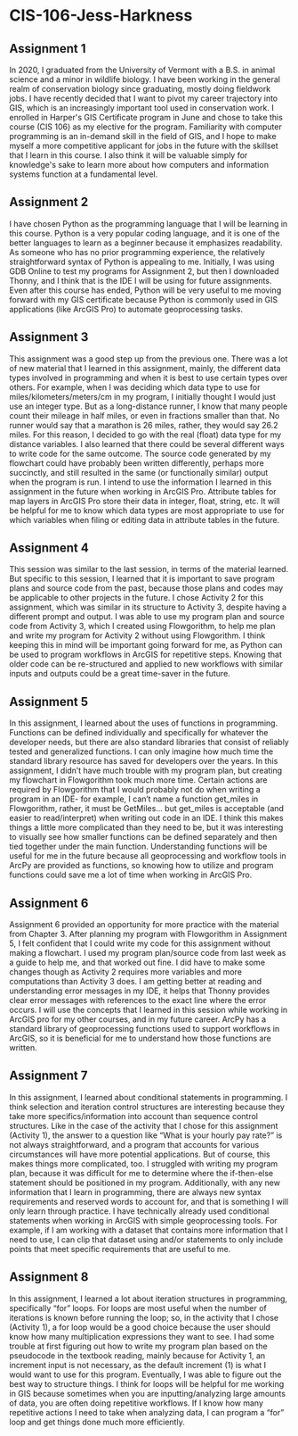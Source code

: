 # CIS-106-Jess-Harkness

## Assignment 1

In 2020, I graduated from the University of Vermont with a B.S. in animal science and a minor in wildlife biology. I have been working in the general realm of conservation biology since graduating, mostly doing fieldwork jobs. I have recently decided that I want to pivot my career trajectory into GIS, which is an increasingly important tool used in conservation work. I enrolled in Harper's GIS Certificate program in June and chose to take this course (CIS 106) as my elective for the program. Familiarity with computer programming is an in-demand skill in the field of GIS, and I hope to make myself a more competitive applicant for jobs in the future with the skillset that I learn in this course. I also think it will be valuable simply for knowledge's sake to learn more about how computers and information systems function at a fundamental level.

## Assignment 2
I have chosen Python as the programming language that I will be learning in this course. Python is a very popular coding language, and it is one of the better languages to learn as a beginner because it emphasizes readability. As someone who has no prior programming experience, the relatively straightforward syntax of Python is appealing to me. Initially, I was using GDB Online to test my programs for Assignment 2, but then I downloaded Thonny, and I think that is the IDE I will be using for future assignments. Even after this course has ended, Python will be very useful to me moving forward with my GIS certificate because Python is commonly used in GIS applications (like ArcGIS Pro) to automate geoprocessing tasks.

## Assignment 3
This assignment was a good step up from the previous one. There was a lot of new material that I learned in this assignment, mainly, the different data types involved in programming and when it is best to use certain types over others. For example, when I was deciding which data type to use for miles/kilometers/meters/cm in my program, I initially thought I would just use an integer type. But as a long-distance runner, I know that many people count their mileage in half miles, or even in fractions smaller than that. No runner would say that a marathon is 26 miles, rather, they would say 26.2 miles. For this reason, I decided to go with the real (float) data type for my distance variables. I also learned that there could be several different ways to write code for the same outcome. The source code generated by my flowchart could have probably been written differently, perhaps more succinctly, and still resulted in the same (or functionally similar) output when the program is run. I intend to use the information I learned in this assignment in the future when working in ArcGIS Pro. Attribute tables for map layers in ArcGIS Pro store their data in integer, float, string, etc. It will be helpful for me to know which data types are most appropriate to use for which variables when filing or editing data in attribute tables in the future.

## Assignment 4
This session was similar to the last session, in terms of the material learned. But specific to this session, I learned that it is important to save program plans and source code from the past, because those plans and codes may be applicable to other projects in the future. I chose Activity 2 for this assignment, which was similar in its structure to Activity 3, despite having a different prompt and output. I was able to use my program plan and source code from Activity 3, which I created using Flowgorithm, to help me plan and write my program for Activity 2 without using Flowgorithm. I think keeping this in mind will be important going forward for me, as Python can be used to program workflows in ArcGIS for repetitive steps. Knowing that older code can be re-structured and applied to new workflows with similar inputs and outputs could be a great time-saver in the future.

## Assignment 5
In this assignment, I learned about the uses of functions in programming. Functions can be defined individually and specifically for whatever the developer needs, but there are also standard libraries that consist of reliably tested and generalized functions. I can only imagine how much time the standard library resource has saved for developers over the years. In this assignment, I didn’t have much trouble with my program plan, but creating my flowchart in Flowgorithm took much more time. Certain actions are required by Flowgorithm that I would probably not do when writing a program in an IDE- for example, I can’t name a function get_miles in Flowgorithm, rather, it must be GetMiles… but get_miles is acceptable (and easier to read/interpret) when writing out code in an IDE. I think this makes things a little more complicated than they need to be, but it was interesting to visually see how smaller functions can be defined separately and then tied together under the main function. Understanding functions will be useful for me in the future because all geoprocessing and workflow tools in ArcPy are provided as functions, so knowing how to utilize and program functions could save me a lot of time when working in ArcGIS Pro.

## Assignment 6
Assignment 6 provided an opportunity for more practice with the material from Chapter 3. After planning my program with Flowgorithm in Assignment 5, I felt confident that I could write my code for this assignment without making a flowchart. I used my program plan/source code from last week as a guide to help me, and that worked out fine. I did have to make some changes though as Activity 2 requires more variables and more computations than Activity 3 does. I am getting better at reading and understanding error messages in my IDE, it helps that Thonny provides clear error messages with references to the exact line where the error occurs. I will use the concepts that I learned in this session while working in ArcGIS pro for my other courses, and in my future career. ArcPy has a standard library of geoprocessing functions used to support workflows in ArcGIS, so it is beneficial for me to understand how those functions are written.

## Assignment 7
In this assignment, I learned about conditional statements in programming. I think selection and iteration control structures are interesting because they take more specifics/information into account than sequence control structures. Like in the case of the activity that I chose for this assignment (Activity 1), the answer to a question like “What is your hourly pay rate?” is not always straightforward, and a program that accounts for various circumstances will have more potential applications. But of course, this makes things more complicated, too. I struggled with writing my program plan, because it was difficult for me to determine where the if-then-else statement should be positioned in my program. Additionally, with any new information that I learn in programming, there are always new syntax requirements and reserved words to account for, and that is something I will only learn through practice. I have technically already used conditional statements when working in ArcGIS with simple geoprocessing tools. For example, if I am working with a dataset that contains more information that I need to use, I can clip that dataset using and/or statements to only include points that meet specific requirements that are useful to me.

## Assignment 8
In this assignment, I learned a lot about iteration structures in programming, specifically “for” loops. For loops are most useful when the number of iterations is known before running the loop; so, in the activity that I chose (Activity 1), a for loop would be a good choice because the user should know how many multiplication expressions they want to see. I had some trouble at first figuring out how to write my program plan based on the pseudocode in the textbook reading, mainly because for Activity 1, an increment input is not necessary, as the default increment (1) is what I would want to use for this program. Eventually, I was able to figure out the best way to structure things. I think for loops will be helpful for me working in GIS because sometimes when you are inputting/analyzing large amounts of data, you are often doing repetitive workflows. If I know how many repetitive actions I need to take when analyzing data, I can program a “for” loop and get things done much more efficiently.
